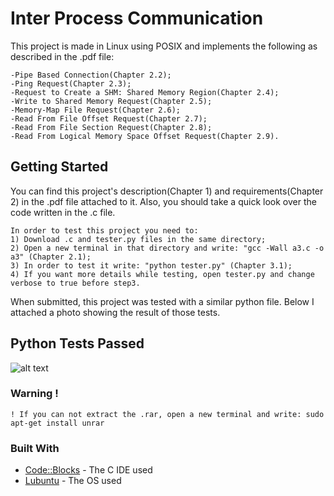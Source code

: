 # Inter Process Communication
This project is made in Linux using POSIX and implements the following as described in the .pdf file:
```
-Pipe Based Connection(Chapter 2.2);
-Ping Request(Chapter 2.3);
-Request to Create a SHM: Shared Memory Region(Chapter 2.4);
-Write to Shared Memory Request(Chapter 2.5);
-Memory-Map File Request(Chapter 2.6);
-Read From File Offset Request(Chapter 2.7);
-Read From File Section Request(Chapter 2.8);
-Read From Logical Memory Space Offset Request(Chapter 2.9).
```

## Getting Started
You can find this project's description(Chapter 1) and requirements(Chapter 2) in the .pdf file attached to it. Also, you should take a quick look over the code written in the .c file.
```
In order to test this project you need to:
1) Download .c and tester.py files in the same directory;
2) Open a new terminal in that directory and write: "gcc -Wall a3.c -o a3" (Chapter 2.1);
3) In order to test it write: "python tester.py" (Chapter 3.1);
4) If you want more details while testing, open tester.py and change verbose to true before step3.
```
When submitted, this project was tested with a similar python file. Below I attached a photo showing the result of those tests.

## Python Tests Passed
![alt text](https://github.com/DanutGavrus/Photos/blob/master/3.%20Inter-Process%20Communication.png)

### Warning !
```
! If you can not extract the .rar, open a new terminal and write: sudo apt-get install unrar
```

### Built With
* [Code::Blocks](http://www.codeblocks.org/) - The C IDE used
* [Lubuntu](https://lubuntu.net/) - The OS used 